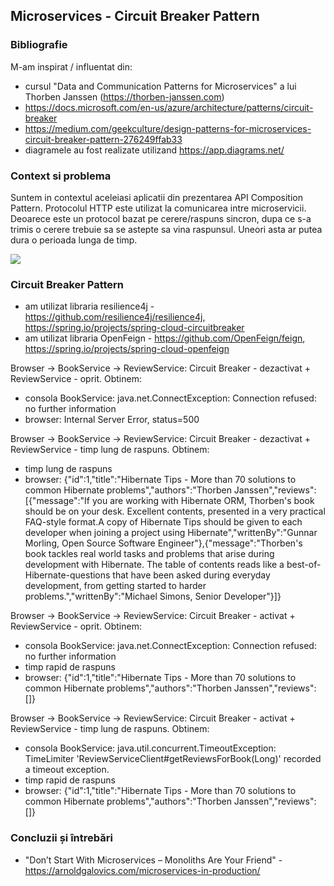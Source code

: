 ## Microservices - Circuit Breaker Pattern

### Bibliografie

M-am inspirat / influentat din:

- cursul "Data and Communication Patterns for Microservices" a lui Thorben Janssen (https://thorben-janssen.com)
- https://docs.microsoft.com/en-us/azure/architecture/patterns/circuit-breaker
- https://medium.com/geekculture/design-patterns-for-microservices-circuit-breaker-pattern-276249ffab33
- diagramele au fost realizate utilizand https://app.diagrams.net/

### Context si problema

Suntem in contextul aceleiasi aplicatii din prezentarea API Composition Pattern. Protocolul HTTP este utilizat la comunicarea intre microservicii. Deoarece este un protocol bazat pe cerere/raspuns sincron, dupa ce s-a trimis o cerere trebuie sa se astepte sa vina raspunsul. Uneori asta ar putea dura o perioada lunga de timp.

![](https://github.com/dgpavel/dcpm/blob/main/Circuit%20Breaker/context-problem.jpg)

### Circuit Breaker Pattern

- am utilizat libraria resilience4j - https://github.com/resilience4j/resilience4j, https://spring.io/projects/spring-cloud-circuitbreaker
- am utilizat libraria OpenFeign - https://github.com/OpenFeign/feign, https://spring.io/projects/spring-cloud-openfeign

Browser -> BookService -> ReviewService: Circuit Breaker - dezactivat + ReviewService - oprit. Obtinem:

- consola BookService: java.net.ConnectException: Connection refused: no further information
- browser: Internal Server Error, status=500

Browser -> BookService -> ReviewService: Circuit Breaker - dezactivat + ReviewService - timp lung de raspuns. Obtinem:

- timp lung de raspuns
- browser: {"id":1,"title":"Hibernate Tips - More than 70 solutions to common Hibernate problems","authors":"Thorben Janssen","reviews":[{"message":"If you are working with Hibernate ORM, Thorben's book should be on your desk. Excellent contents, presented in a very practical FAQ-style format.A copy of Hibernate Tips should be given to each developer when joining a project using Hibernate","writtenBy":"Gunnar Morling, Open Source Software Engineer"},{"message":"Thorben's book tackles real world tasks and problems that arise during development with Hibernate. The table of contents reads like a best-of-Hibernate-questions that have been asked during everyday development, from getting started to harder problems.","writtenBy":"Michael Simons, Senior Developer"}]}

Browser -> BookService -> ReviewService: Circuit Breaker - activat + ReviewService - oprit. Obtinem:

- consola BookService: java.net.ConnectException: Connection refused: no further information
- timp rapid de raspuns
- browser: {"id":1,"title":"Hibernate Tips - More than 70 solutions to common Hibernate problems","authors":"Thorben Janssen","reviews":[]}

Browser -> BookService -> ReviewService: Circuit Breaker - activat + ReviewService - timp lung de raspuns. Obtinem:

- consola BookService: java.util.concurrent.TimeoutException: TimeLimiter 'ReviewServiceClient#getReviewsForBook(Long)' recorded a timeout exception.
- timp rapid de raspuns
- browser: {"id":1,"title":"Hibernate Tips - More than 70 solutions to common Hibernate problems","authors":"Thorben Janssen","reviews":[]}

### Concluzii și întrebări

- "Don’t Start With Microservices – Monoliths Are Your Friend" - https://arnoldgalovics.com/microservices-in-production/
